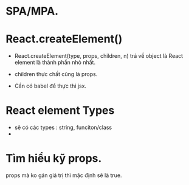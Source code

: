 # SPA/MPA.

# React.createElement()

- React.createElement(type, props, children, n) trả về object là React element là thành phần nhỏ nhất.
- children thực chất cũng là props.

- Cần có babel để thực thi jsx.

# React element Types

- sẽ có các types : string, funciton/class
-


# Tìm hiểu kỹ props.
props mà ko gán giá trị thì mặc định sẽ là true.
